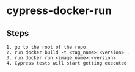 # cypress-docker-run

## Steps

```
1. go to the root of the repo.
2. run docker build -t <tag_name>:<version> .
3. run docker run <image_name>:<version>
4. Cypress tests will start getting executed
```
